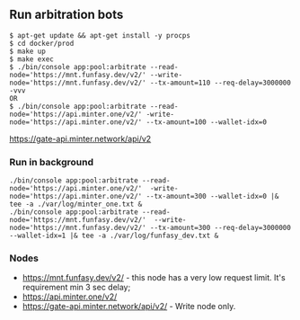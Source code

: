 ## Run arbitration bots

```
$ apt-get update && apt-get install -y procps
$ cd docker/prod
$ make up
$ make exec
$ ./bin/console app:pool:arbitrate --read-node='https://mnt.funfasy.dev/v2/' --write-node='https://mnt.funfasy.dev/v2/' --tx-amount=110 --req-delay=3000000 -vvv
OR
$ ./bin/console app:pool:arbitrate --read-node='https://api.minter.one/v2/' -write-node='https://api.minter.one/v2/' --tx-amount=100 --wallet-idx=0
```

https://gate-api.minter.network/api/v2

### Run in background

```
./bin/console app:pool:arbitrate --read-node='https://api.minter.one/v2/'  -write-node='https://api.minter.one/v2/' --tx-amount=300 --wallet-idx=0 |& tee -a ./var/log/minter_one.txt &
./bin/console app:pool:arbitrate --read-node='https://mnt.funfasy.dev/v2/'  --write-node='https://mnt.funfasy.dev/v2/' --tx-amount=300 --req-delay=3000000 --wallet-idx=1 |& tee -a ./var/log/funfasy_dev.txt &

```

### Nodes

* https://mnt.funfasy.dev/v2/ - this node has a very low request limit. It's requirement min 3 sec delay;
* https://api.minter.one/v2/
* https://gate-api.minter.network/api/v2/ - Write node only.
